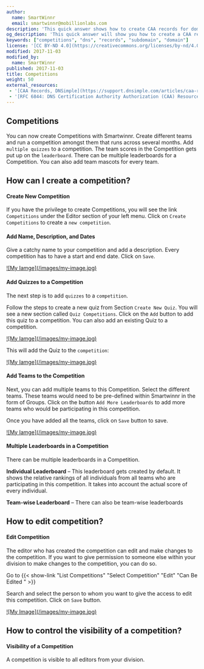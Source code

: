 ```yaml
---
author:
  name: SmartWinnr
  email: smartwinnr@mobillionlabs.com
description: 'This quick answer shows how to create CAA records for domains and subdomains.'
og_description: 'This quick answer will show you how to create a CAA record for domains and subdomains'
keywords: ["competitions", "dns", "records", "subdomain", "domain"]
license: '[CC BY-ND 4.0](https://creativecommons.org/licenses/by-nd/4.0)'
modified: 2017-11-03
modified_by:
  name: SmartWinnr
published: 2017-11-03
title: Competitions
weight: 50
external_resources:
 - '[CAA Records, DNSimple](https://support.dnsimple.com/articles/caa-record/)'
 - '[RFC 6844: DNS Certification Authority Authorization (CAA) Resource Record](https://tools.ietf.org/html/rfc6844)'
---
```


## Competitions
You can now create Competitions with Smartwinnr. Create different teams and run a competition amongst them that runs across several months. Add `multiple quizzes` to a competition. The team scores in the Competition gets put up on the `leaderboard`. There can be multiple leaderboards for a Competition. You can also add team mascots for every team.

## How can I create a competition?
#### Create New Competition
If you have the privilege to create Competitions, you will see the link `Competitions` under the Editor section of your left menu. Click on `Create Competitions` to create a `new competition`.

#### Add Name, Description, and Dates
Give a catchy name to your competition and add a description. Every competition has to have a start and end date. Click on `Save`.

<span class="my-gallery">
<a href="https://s3-eu-west-1.amazonaws.com/smartwinnr.app.resource/57d512c664fcef1d30065b0a/question_image57d512c664fcef1d30065b0a_1512649916000.png">
![My Iamge](/images/my-image.jpg)
</a>
</span>

#### Add Quizzes to a Competition
The next step is to add `quizzes` to a `competition`.

Follow the steps to create a new quiz from Section `Create New Quiz`. You will see a new section called `Quiz Competitions`.
Click on the `Add` button to add this quiz to a competition. You can also add an existing Quiz to a competition.  

<span class="my-gallery">
<a href="https://s3-eu-west-1.amazonaws.com/smartwinnr.app.resource/57d512c664fcef1d30065b0a/question_image57d512c664fcef1d30065b0a_1512650042524.png">
![My Iamge](/images/my-image.jpg)
</a>
</span>

This will add the Quiz to the `competition`:

<span class="my-gallery">
<a href="https://s3-eu-west-1.amazonaws.com/smartwinnr.app.resource/57d512c664fcef1d30065b0a/question_image57d512c664fcef1d30065b0a_1512650125448.png">
![My Iamge](/images/my-image.jpg)
</a>
</span>

#### Add Teams to the Competition
Next, you can add multiple teams to this Competition. Select the different teams. These teams would need to be pre-defined within Smartwinnr in the form of Groups. Click on the button `Add More Leaderboards` to add more teams who would be participating in this competition.

Once you have added all the teams, click on `Save` button to save.

<span class="my-gallery">
<a href="https://s3-eu-west-1.amazonaws.com/smartwinnr.app.resource/57d512c664fcef1d30065b0a/question_image57d512c664fcef1d30065b0a_1512650216864.png">
![My Iamge](/images/my-image.jpg)
</a>
</span>

#### Multiple Leaderboards in a Competition

There can be multiple leaderboards in a Competition.

**Individual Leaderboard** – This leaderboard gets created by default. It shows the relative rankings of all individuals from all teams who are participating in this competition. It takes into account the actual score of every individual.

**Team-wise Leaderboard** – There can also be team-wise leaderboards

## How to edit competition?
#### Edit Competition

The editor who has created the competition can edit and make changes to the competition. If you want to give permission to someone else within your division to make changes to the competition, you can do so.

Go to {{< show-link "List Competitions" "Select Competition" "Edit" "Can Be Edited " >}}

Search and select the person to whom you want to give the access to edit this competition. Click on `Save` button.

<span class="my-gallery">
<a href="https://s3-eu-west-1.amazonaws.com/smartwinnr.app.resource/57d512c664fcef1d30065b0a/question_image57d512c664fcef1d30065b0a_1512650362493.png">
![My Image](/images/my-image.jpg)
</a>
</span>

## How to control the visibility of a competition?
#### Visibility of a Competition

A competition is visible to all editors from your division.
